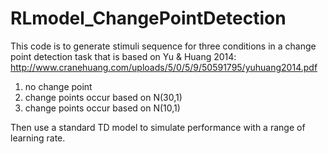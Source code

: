 # RLmodel_ChangePointDetection

This code is to generate stimuli sequence for three conditions in a change point detection task that is based on Yu & Huang 2014: http://www.cranehuang.com/uploads/5/0/5/9/50591795/yuhuang2014.pdf

1) no change point
2) change points occur based on N(30,1)
3) change points occur based on N(10,1)

Then use a standard TD model to simulate performance with a range of learning rate.
